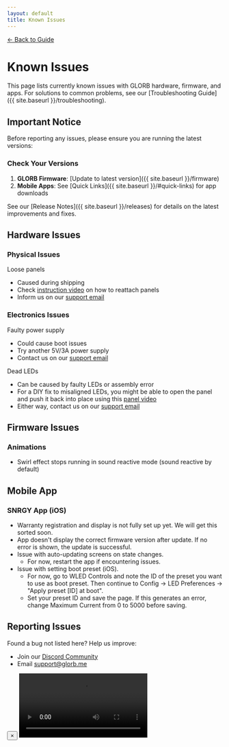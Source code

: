 ```yaml
---
layout: default
title: Known Issues
---
```


<div class="back-nav">
  <a href="{{ site.baseurl }}/">← Back to Guide</a>
</div>

# Known Issues

This page lists currently known issues with GLORB hardware, firmware, and apps. For solutions to common problems, see our [Troubleshooting Guide]({{ site.baseurl }}/troubleshooting).

## Important Notice

Before reporting any issues, please ensure you are running the latest versions:

### Check Your Versions
1. **GLORB Firmware**: [Update to latest version]({{ site.baseurl }}/firmware)
2. **Mobile Apps**: See [Quick Links]({{ site.baseurl }}/#quick-links) for app downloads

See our [Release Notes]({{ site.baseurl }}/releases) for details on the latest improvements and fixes.

## Hardware Issues

### Physical Issues
Loose panels
- Caused during shipping
- Check <a href="#" onclick="openVideoModal(); return false;">instruction video</a> on how to reattach panels
- Inform us on our [support email](mailto:support@glorb.me)

### Electronics Issues
Faulty power supply
- Could cause boot issues
- Try another 5V/3A power supply
- Contact us on our [support email](mailto:support@glorb.me)

Dead LEDs
- Can be caused by faulty LEDs or assembly error
- For a DIY fix to misaligned LEDs, you might be able to open the panel and push it back into place using this <a href="#" onclick="openVideoModal(); return false;">panel video</a>
- Either way, contact us on our [support email](mailto:support@glorb.me)

## Firmware Issues

### Animations
- Swirl effect stops running in sound reactive mode (sound reactive by default)

## Mobile App

### SNRGY App (iOS)
- Warranty registration and display is not fully set up yet. We will get this sorted soon.
- App doesn't display the correct firmware version after update. If no error is shown, the update is successful.
- Issue with auto-updating screens on state changes. 
  - For now, restart the app if encountering issues. 
- Issue with setting boot preset (iOS). 
  - For now, go to WLED Controls and note the ID of the preset you want to use as boot preset. Then continue to Config → LED Preferences → "Apply preset [ID] at boot". 
  - Set your preset ID and save the page. If this generates an error, change Maximum Current from 0 to 5000 before saving. 

## Reporting Issues
Found a bug not listed here? Help us improve:
- Join our [Discord Community](https://discord.com/invite/hnQ5V2GNjh)
- Email [support@glorb.me](mailto:support@glorb.me)

<div class="modal phone-video" id="videoModal">
    <div class="modal-content">
        <button class="close-modal" onclick="closeVideoModal()">×</button>
        <video controls>
            <source src="{{ site.baseurl }}/assets/videos/panel-fix.mov" type="video/mp4">
            Your browser does not support the video tag. 
            <a href="{{ site.baseurl }}/assets/videos/panel-fix.mov">Download the video</a>
        </video>
    </div>
</div>

<script>
function openVideoModal() {
    document.getElementById('videoModal').classList.add('active');
}

function closeVideoModal() {
    const modal = document.getElementById('videoModal');
    const video = modal.querySelector('video');
    video.pause();
    modal.classList.remove('active');
}

// Close modal when clicking outside
document.getElementById('videoModal').addEventListener('click', function(e) {
    if (e.target === this) closeVideoModal();
});
</script>